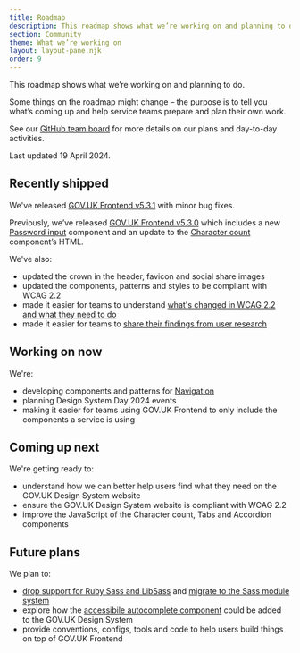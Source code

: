 ```yaml
---
title: Roadmap
description: This roadmap shows what we’re working on and planning to do.
section: Community
theme: What we’re working on
layout: layout-pane.njk
order: 9
---
```


This roadmap shows what we’re working on and planning to do.

Some things on the roadmap might change – the purpose is to tell you what’s coming up and help service teams prepare and plan their own work.

See our [GitHub team board](https://github.com/orgs/alphagov/projects/53) for more details on our plans and day-to-day activities.

Last updated 19 April 2024.

## Recently shipped

We've released [GOV.UK Frontend v5.3.1](https://github.com/alphagov/govuk-frontend/releases/tag/v5.3.1) with minor bug fixes.

Previously, we’ve released [GOV.UK Frontend v5.3.0](https://github.com/alphagov/govuk-frontend/releases/tag/v5.3.0) which includes a new [Password input](/components/password-input/) component and an update to the [Character count](/components/character-count/) component’s HTML.

We've also:

- updated the crown in the header, favicon and social share images
- updated the components, patterns and styles to be compliant with WCAG 2.2
- made it easier for teams to understand [what's changed in WCAG 2.2 and what they need to do](/accessibility/wcag-2.2)
- made it easier for teams to [share their findings from user research](/community/share-research-findings/)

## Working on now

We're:

- developing components and patterns for [Navigation](https://github.com/alphagov/govuk-design-system-backlog/issues/76)
- planning Design System Day 2024 events
- making it easier for teams using GOV.UK Frontend to only include the components a service is using

## Coming up next

We're getting ready to:

- understand how we can better help users find what they need on the GOV.UK Design System website
- ensure the GOV.UK Design System website is compliant with WCAG 2.2
- improve the JavaScript of the Character count, Tabs and Accordion components

## Future plans

We plan to:

- [drop support for Ruby Sass and LibSass](https://github.com/alphagov/govuk-frontend/issues/2637) and [migrate to the Sass module system](https://github.com/alphagov/govuk-frontend/issues/1791)
- explore how the [accessibile autocomplete component](https://github.com/alphagov/accessible-autocomplete) could be added to the GOV.UK Design System
- provide conventions, configs, tools and code to help users build things on top of GOV.UK Frontend
